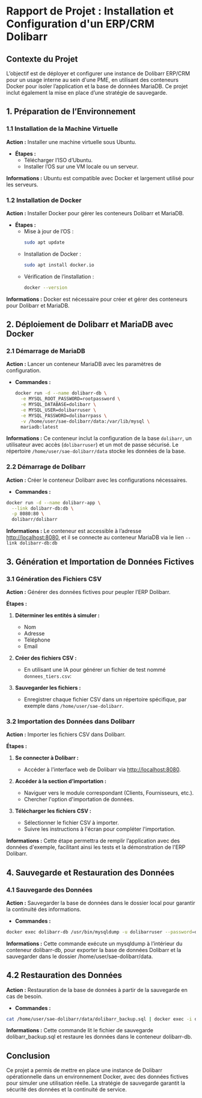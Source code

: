 ﻿
# Rapport de Projet : Installation et Configuration d'un ERP/CRM Dolibarr

## Contexte du Projet
L’objectif est de déployer et configurer une instance de Dolibarr ERP/CRM pour un usage interne au sein d'une PME, en utilisant des conteneurs Docker pour isoler l’application et la base de données MariaDB. Ce projet inclut également la mise en place d’une stratégie de sauvegarde.

## 1. Préparation de l’Environnement

### 1.1 Installation de la Machine Virtuelle
**Action :** Installer une machine virtuelle sous Ubuntu.
- **Étapes :**
  - Télécharger l’ISO d’Ubuntu.
  - Installer l’OS sur une VM locale ou un serveur.

**Informations :** Ubuntu est compatible avec Docker et largement utilisé pour les serveurs.

### 1.2 Installation de Docker
**Action :** Installer Docker pour gérer les conteneurs Dolibarr et MariaDB.
- **Étapes :**
  - Mise à jour de l’OS :
    ```bash
    sudo apt update
    ```
  - Installation de Docker :
    ```bash
    sudo apt install docker.io
    ```
  - Vérification de l’installation :
    ```bash
    docker --version
    ```

**Informations :** Docker est nécessaire pour créer et gérer des conteneurs pour Dolibarr et MariaDB.

## 2. Déploiement de Dolibarr et MariaDB avec Docker

### 2.1 Démarrage de MariaDB
**Action :** Lancer un conteneur MariaDB avec les paramètres de configuration.
- **Commandes :**
  ```bash
  docker run -d --name dolibarr-db \
    -e MYSQL_ROOT_PASSWORD=rootpassword \
    -e MYSQL_DATABASE=dolibarr \
    -e MYSQL_USER=dolibarruser \
    -e MYSQL_PASSWORD=dolibarrpass \
    -v /home/user/sae-dolibarr/data:/var/lib/mysql \
    mariadb:latest  
  ```
**Informations :** Ce conteneur inclut la configuration de la base `dolibarr`, un utilisateur avec accès (`dolibarruser`) et un mot de passe sécurisé. Le répertoire `/home/user/sae-dolibarr/data` stocke les données de la base.

### 2.2 Démarrage de Dolibarr

**Action :** Créer le conteneur Dolibarr avec les configurations nécessaires.

- **Commandes :**

```bash
docker run -d --name dolibarr-app \
  --link dolibarr-db:db \
  -p 8080:80 \
  dolibarr/dolibarr
```
  **Informations :**   Le conteneur est accessible à l’adresse [http://localhost:8080](http://localhost:8080), et il se connecte au conteneur MariaDB via le lien `--link dolibarr-db:db`
## 3. Génération et Importation de Données Fictives

### 3.1 Génération des Fichiers CSV
**Action :** Générer des données fictives pour peupler l’ERP Dolibarr.

**Étapes :**
1. **Déterminer les entités à simuler :** 
   - Nom
   - Adresse
   - Téléphone
   - Email

2. **Créer des fichiers CSV :** 
   - En utilisant une IA pour générer un fichier de test nommé `donnees_tiers.csv`:
     

3. **Sauvegarder les fichiers :** 
   - Enregistrer chaque fichier CSV dans un répertoire spécifique, par exemple dans `/home/user/sae-dolibarr`.

### 3.2 Importation des Données dans Dolibarr
**Action :** Importer les fichiers CSV dans Dolibarr.

**Étapes :**
1. **Se connecter à Dolibarr :** 
   - Accéder à l'interface web de Dolibarr via [http://localhost:8080](http://localhost:8080).

2. **Accéder à la section d’importation :** 
   - Naviguer vers le module correspondant (Clients, Fournisseurs, etc.).
   - Chercher l'option d'importation de données.

3. **Télécharger les fichiers CSV :** 
   - Sélectionner le fichier CSV à importer.
   - Suivre les instructions à l'écran pour compléter l'importation.

**Informations :** Cette étape permettra de remplir l’application avec des données d'exemple, facilitant ainsi les tests et la démonstration de l'ERP Dolibarr.

## 4. Sauvegarde et Restauration des Données

### 4.1 Sauvegarde des Données

**Action :** Sauvegarder la base de données dans le dossier local pour garantir la continuité des informations.

- **Commandes :**
```bash
docker exec dolibarr-db /usr/bin/mysqldump -u dolibarruser --password=dolibarrpass dolibarr > /home/user/sae-dolibarr/data/dolibarr_backup.sql 
```

**Informations :** Cette commande exécute un mysqldump à l’intérieur du conteneur dolibarr-db, pour exporter la base de données Dolibarr et la sauvegarder dans le dossier /home/user/sae-dolibarr/data.

## 4.2 Restauration des Données

**Action :** Restauration de la base de données à partir de la sauvegarde en cas de besoin.


- **Commandes :**
```bash
cat /home/user/sae-dolibarr/data/dolibarr_backup.sql | docker exec -i dolibarr-db /usr/bin/mysql -u dolibarruser --password=dolibarrpass dolibarr
```

**Informations :** Cette commande lit le fichier de sauvegarde dolibarr_backup.sql et restaure les données dans le conteneur dolibarr-db.


## Conclusion

Ce projet a permis de mettre en place une instance de Dolibarr opérationnelle dans un environnement Docker, avec des données fictives pour simuler une utilisation réelle. La stratégie de sauvegarde garantit la sécurité des données et la continuité de service.
